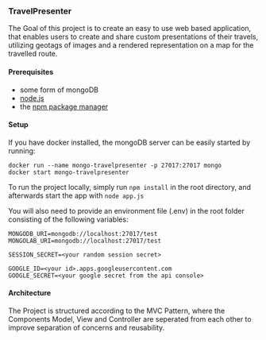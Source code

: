 ### TravelPresenter
The Goal of this project is to create an easy to use web based application, that enables users to create and
share custom presentations of their travels, utilizing geotags of images and a rendered representation on
a map for the travelled route.
#### Prerequisites 
* some form of mongoDB
* [node.js](https://nodejs.org/en/)
* the [npm package manager ](https://www.npmjs.com/)




#### Setup 
If you have docker installed, the mongoDB server can be easily started by running:

```
docker run --name mongo-travelpresenter -p 27017:27017 mongo   
docker start mongo-travelpresenter
```

To run the project locally, simply run ```npm install``` in 
 the root directory, and afterwards start the app with ```node app.js```  

You will also need to provide an environment file (.env) in the root folder consisting of the following variables:
 
 ````
MONGODB_URI=mongodb://localhost:27017/test
MONGOLAB_URI=mongodb://localhost:27017/test

SESSION_SECRET=<your random session secret>

GOOGLE_ID=<your id>.apps.googleusercontent.com
GOOGLE_SECRET=<your google secret from the api console>
 ````



#### Architecture
The Project is structured according to the MVC Pattern,
where the Components Model, View and Controller
are seperated from each other to improve separation of 
concerns and reusability.


